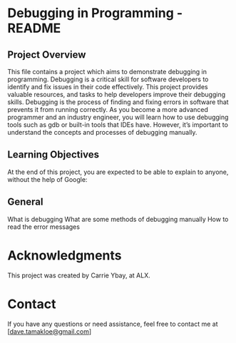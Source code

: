 # Debugging in Programming - README

## Project Overview

This file contains a project which aims to demonstrate debugging in programming. Debugging is a critical skill for software developers to identify and fix issues in their code effectively. 
This project provides valuable resources, and tasks to help developers improve their debugging skills.
Debugging is the process of finding and fixing errors in software that prevents it from running correctly.
As you become a more advanced programmer and an industry engineer, you will learn how to use debugging tools such as gdb or built-in tools that IDEs have. However, it’s important to understand the concepts and processes of debugging manually.

## Learning Objectives
At the end of this project, you are expected to be able to explain to anyone, without the help of Google:

## General
What is debugging
What are some methods of debugging manually
How to read the error messages

# Acknowledgments
This project was created by Carrie Ybay, at ALX.

# Contact
If you have any questions or need assistance, feel free to contact me at [dave.tamakloe@gmail.com]
